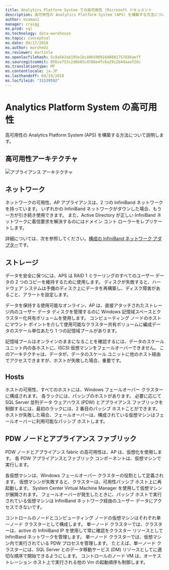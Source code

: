 ```yaml
---
title: Analytics Platform System での高可用性 |Microsoft ドキュメント
description: 高可用性の Analytics Platform System (APS) を構築する方法について説明します。
author: mzaman1
manager: craigg
ms.prod: sql
ms.technology: data-warehouse
ms.topic: conceptual
ms.date: 04/17/2018
ms.author: murshedz
ms.reviewer: martinle
ms.openlocfilehash: 5c8a562ab105e1bc40b590916d0881757036aeff
ms.sourcegitcommit: 056ce753c2d6b85cd78be4fc6a29c2b4daaaf26c
ms.translationtype: MT
ms.contentlocale: ja-JP
ms.lasthandoff: 04/19/2018
ms.locfileid: "31539592"
---
```

# <a name="analytics-platform-system-high-availability"></a>Analytics Platform System の高可用性
高可用性の Analytics Platform System (APS) を構築する方法について説明します。  
  
## <a name="high-availability-architecture"></a>高可用性アーキテクチャ  
![アプライアンス アーキテクチャ](media/appliance-architecture.png "アプライアンス アーキテクチャ")  
  
## <a name="network"></a>ネットワーク  
ネットワークの可用性、AP アプライアンスは、2 つの InfiniBand ネットワークを持っています。 いずれかの InfiniBand ネットワークがダウンした場合、もう一方が引き続き使用できます。 また、Active Directory が正しい InfiniBand ネットワークに着信要求を解決するのにはドメイン コント ローラーをレプリケートします。  
  
詳細については、次を参照してください。[構成の InfiniBand ネットワーク アダプター](configure-infiniband-network-adapters.md)です。  
  
## <a name="storage"></a>ストレージ  
データを安全に保つには、APS は RAID 1 ミラーリングのすべてのユーザー データの 2 つのコピーを維持するために使用します。 ディスクが失敗すると、ハードウェア システムは予備のディスク上にデータを再構築し、ディスク障害があること、アラートを設定します。  
  
データを保持する使用可能なオンライン、AP は、直接アタッチされたストレージ内のユーザー データ ディスクを管理するのに Windows 記憶域スペースとクラスター化共有ボリュームを使用します。 コンピューティング ノードのホストにマウント ポイントを介して使用可能なクラスター共有ボリュームに編成データのスケール単位あたり 1 つの記憶域プールがあります。  
  
記憶域プールはオンラインのままになることを確認するには、データのスケール ユニット内の各ホストに、ISCSI 仮想マシンをフェールオーバーできません。 このアーキテクチャは、データが、データのスケール ユニットに他のホスト経由でアクセスできますが、ホストが失敗した場合、重要です。  
  
## <a name="hosts"></a>Hosts  
ホストの可用性、すべてのホストには、Windows フェールオーバー クラスターに構成されます。 各ラックには、パッシブのホストがあります。 必要に応じて SQL Server 並列データ ウェアハウス (PDW) とアプライアンス ファブリックを制御するには、最初のラックには、2 番目のパッシブ ホストことができます。 ホストが失敗した場合、フェールオーバーは、構成されている仮想マシンはフェールオーバーに利用可能なパッシブ ホストします。  
  
## <a name="pdw-nodes-and-appliance-fabric"></a>PDW ノードとアプライアンス ファブリック  
PDW ノードとアプライアンス fabric の高可用性は、AP は、仮想化を使用します。 各 PDW アプライアンスとファブリック コンポーネントは、仮想マシンで実行します。  
  
各仮想マシンは、Windows フェールオーバー クラスターの役割として定義されます。 仮想マシンが失敗すると、クラスターは、可用性パッシブ ホスト上に再起動します。 System Center Virtual Machine Manager を使用して仮想マシンが展開されます。 フェールオーバーが発生したときに、パッシブ ホストで実行されている仮想マシンは InfiniBand ネットワーク経由のユーザー データにアクセスできないです。  
  
コントロールのノードとコンピューティング ノードの仮想マシンはそれぞれ単一ノード クラスターとして構成します。 単一ノード クラスターでは、クラスターは、active の InfiniBand IP を使用して常に確認をクラスター リソースとして InfiniBand ネットワークを管理します。 単一ノード クラスターでは、仮想マシン内で実行されている PDW プロセスを管理します。 たとえば、単一ノード クラスターには、SQL Server とのデータ移動サービス (DM) リソースとしてに適切な順序で開始できるようにします。 コントロールのノード VM は、オーケストレーション ホスト上で実行される他の Vm の起動順序も制御します。  
  
